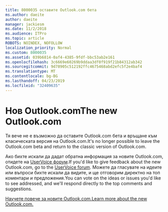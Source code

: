 ```yaml
---
title: 8000035 оставите Outlook.com бета
ms.author: daeite
author: daeite
manager: jackiesm
ms.date: 11/2/2018
ms.audience: ITPro
ms.topic: article
ROBOTS: NOINDEX, NOFOLLOW
localization_priority: Normal
ms.custom: 8000035
ms.assetid: 039b6814-0af4-4385-9fdf-bbc53ab2e161
ms.openlocfilehash: 3c6669e60269b9ddaa3df0f919f21b84312ab342
ms.sourcegitcommit: 9d78905c512192ffc4675468abd2efc5f2e4baf4
ms.translationtype: MT
ms.contentlocale: bg-BG
ms.lasthandoff: 04/23/2019
ms.locfileid: "32409635"
---
```

# <a name="the-new-outlookcom"></a><span data-ttu-id="7d78a-102">Нов Outlook.com</span><span class="sxs-lookup"><span data-stu-id="7d78a-102">The new Outlook.com</span></span>

<span data-ttu-id="7d78a-103">Тя вече не е възможно да оставите Outlook.com бета и връщане към класическата версия на Outlook.com.</span><span class="sxs-lookup"><span data-stu-id="7d78a-103">It's no longer possible to leave the Outlook.com beta and return to the classic version of Outlook.com.</span></span>
  
<span data-ttu-id="7d78a-104">Ако бихте искали да дадат обратна информация за новите Outlook.com, отидете на [UserVoice форум](https://go.microsoft.com/fwlink/p/?linkid=851599).</span><span class="sxs-lookup"><span data-stu-id="7d78a-104">If you'd like to give feedback about the new Outlook.com, go to the [UserVoice forum](https://go.microsoft.com/fwlink/p/?linkid=851599).</span></span> <span data-ttu-id="7d78a-105">Можете да гласувате на идеите или въпроси бихте искали да видите, и ще отговорим директно на топ коментари и предложения.</span><span class="sxs-lookup"><span data-stu-id="7d78a-105">You can vote on the ideas or issues you'd like to see addressed, and we'll respond directly to the top comments and suggestions.</span></span>
  
[<span data-ttu-id="7d78a-106">Научете повече за новите Outlook.com.</span><span class="sxs-lookup"><span data-stu-id="7d78a-106">Learn more about the new Outlook.com.</span></span>](https://go.microsoft.com/fwlink/p/?linkid=874356)
  

